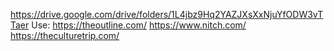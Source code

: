 https://drive.google.com/drive/folders/1L4jbz9Hq2YAZJXsXxNjuYfODW3vTTaer
Use:
https://theoutline.com/
https://www.nitch.com/
https://theculturetrip.com/
